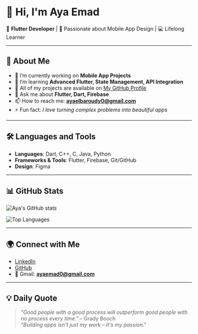 # 👋 Hi, I'm Aya Emad  

🚀 **Flutter Developer** | 🎨 Passionate about Mobile App Design | 💻 Lifelong Learner  

---

## 🌟 About Me  
- 🔭 I’m currently working on **Mobile App Projects**  
- 🌱 I’m learning **Advanced Flutter, State Management, API Integration**  
- 📂 All of my projects are available on [My GitHub Profile](https://github.com/AYAEMAD0?tab=repositories)  
- 💬 Ask me about **Flutter, Dart, Firebase**  
- 📫 How to reach me: **ayaelbaroudy0@gmail.com**  
- ⚡ Fun fact: *I love turning complex problems into beautiful apps*  

---

## 🛠 Languages and Tools  
- **Languages**: Dart, C++, C, Java, Python
- **Frameworks & Tools**: Flutter, Firebase, Git/GitHub  
- **Design**: Figma 

---

## 📊 GitHub Stats  

![Aya's GitHub stats](https://github-readme-stats.vercel.app/api?username=AYAEMAD0&show_icons=true&theme=radical)  

![Top Languages](https://github-readme-stats.vercel.app/api/top-langs/?username=AYAEMAD0&layout=compact&theme=radical)  

---

## 🌍 Connect with Me  
- [LinkedIn](https://www.linkedin.com/in/aya-emad-3383a2283)  
- [GitHub](https://github.com/AYAEMAD0)  
- 📧 Gmail: **ayaemad0@gmail.com**  

---

## 💡 Daily Quote  
> *"Good people with a good process will outperform good people with no process every time."* – Grady Booch  
> *"Building apps isn't just my work – it's my passion."*  
